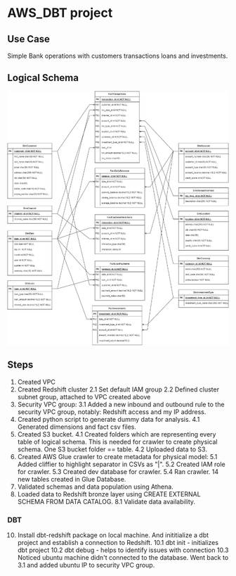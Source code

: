 # AWS_DBT project
## Use Case
Simple Bank operations with customers transactions loans and investments.

## Logical Schema
![alt text](https://github.com/arl9kin/AWS_DBT/blob/main/content/logical_view.drawio.png?raw=true)

## Steps
1. Created VPC
2. Created Redshift cluster
   2.1 Set default IAM group
   2.2 Defined cluster subnet group, attached to VPC created above
3. Security VPC group:
  3.1 Added a new inbound and outbound rule to the security VPC group, notably: Redshift access and my IP address.
4. Created python script to generate dummy data for analysis.
  4.1 Generated dimensions and fact csv files.
6. Created S3 bucket.
   4.1 Created folders which are representing every table of logical schema. This is needed for crawler to create physical schema. One S3 bucket folder == table.
   4.2 Uploaded data to S3.
7. Created AWS Glue crawler to create metadata for physical model:
   5.1 Added cliffier to highlight separator in CSVs as "|".
   5.2 Created IAM role for crawler.
   5.3 Created dev database for crawler.
   5.4 Ran crawler. 14 new tables created in Glue Database.
8. Validated schemas and data population using Athena.
9. Loaded data to Redshift bronze layer using CREATE EXTERNAL SCHEMA FROM DATA CATALOG.
   8.1 Validate data availability.
### DBT
10. Install dbt-redshift package on local machine. And inititialize a dbt project and establish a connection to Redshift.
    10.1 dbt init - initializes dbt project
    10.2 dbt debug - helps to identify issues with connection
    10.3 Noticed ubuntu machine didn't connected to the database. Went back to 3.1 and added ubuntu IP to security VPC group. 
